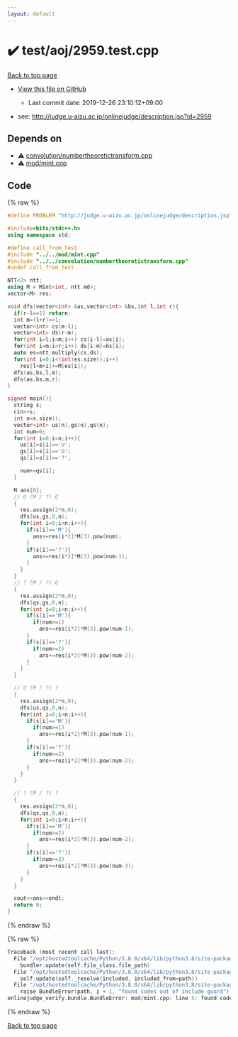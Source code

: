 ```yaml
---
layout: default
---
```


<!-- mathjax config similar to math.stackexchange -->
<script type="text/javascript" async
  src="https://cdnjs.cloudflare.com/ajax/libs/mathjax/2.7.5/MathJax.js?config=TeX-MML-AM_CHTML">
</script>
<script type="text/x-mathjax-config">
  MathJax.Hub.Config({
    TeX: { equationNumbers: { autoNumber: "AMS" }},
    tex2jax: {
      inlineMath: [ ['$','$'] ],
      processEscapes: true
    },
    "HTML-CSS": { matchFontHeight: false },
    displayAlign: "left",
    displayIndent: "2em"
  });
</script>

<script type="text/javascript" src="https://cdnjs.cloudflare.com/ajax/libs/jquery/3.4.1/jquery.min.js"></script>
<script src="https://cdn.jsdelivr.net/npm/jquery-balloon-js@1.1.2/jquery.balloon.min.js" integrity="sha256-ZEYs9VrgAeNuPvs15E39OsyOJaIkXEEt10fzxJ20+2I=" crossorigin="anonymous"></script>
<script type="text/javascript" src="../../../assets/js/copy-button.js"></script>
<link rel="stylesheet" href="../../../assets/css/copy-button.css" />


# :heavy_check_mark: test/aoj/2959.test.cpp

<a href="../../../index.html">Back to top page</a>

* <a href="{{ site.github.repository_url }}/blob/master/test/aoj/2959.test.cpp">View this file on GitHub</a>
    - Last commit date: 2019-12-26 23:10:12+09:00


* see: <a href="http://judge.u-aizu.ac.jp/onlinejudge/description.jsp?id=2959">http://judge.u-aizu.ac.jp/onlinejudge/description.jsp?id=2959</a>


## Depends on

* :warning: <a href="../../../library/convolution/numbertheoretictransform.cpp.html">convolution/numbertheoretictransform.cpp</a>
* :warning: <a href="../../../library/mod/mint.cpp.html">mod/mint.cpp</a>


## Code

<a id="unbundled"></a>
{% raw %}
```cpp
#define PROBLEM "http://judge.u-aizu.ac.jp/onlinejudge/description.jsp?id=2959"

#include<bits/stdc++.h>
using namespace std;

#define call_from_test
#include "../../mod/mint.cpp"
#include "../../convolution/numbertheoretictransform.cpp"
#undef call_from_test

NTT<2> ntt;
using M = Mint<int, ntt.md>;
vector<M> res;

void dfs(vector<int> &as,vector<int> &bs,int l,int r){
  if(r-l==1) return;
  int m=(l+r)>>1;
  vector<int> cs(m-l);
  vector<int> ds(r-m);
  for(int i=l;i<m;i++) cs[i-l]=as[i];
  for(int i=m;i<r;i++) ds[i-m]=bs[i];
  auto es=ntt.multiply(cs,ds);
  for(int i=0;i<(int)es.size();i++)
    res[l+m+i]+=M(es[i]);
  dfs(as,bs,l,m);
  dfs(as,bs,m,r);
}

signed main(){
  string s;
  cin>>s;
  int n=s.size();
  vector<int> us(n),gs(n),qs(n);
  int num=0;
  for(int i=0;i<n;i++){
    us[i]=s[i]=='U';
    gs[i]=s[i]=='G';
    qs[i]=s[i]=='?';

    num+=qs[i];
  }

  M ans{0};
  // U (M / ?) G
  {
    res.assign(2*n,0);
    dfs(us,gs,0,n);
    for(int i=0;i<n;i++){
      if(s[i]=='M'){
        ans+=res[i*2]*M(3).pow(num);
      }
      if(s[i]=='?'){
        ans+=res[i*2]*M(3).pow(num-1);
      }
    }
  }
  // ? (M / ?) G
  {
    res.assign(2*n,0);
    dfs(qs,gs,0,n);
    for(int i=0;i<n;i++){
      if(s[i]=='M'){
        if(num>=1)
          ans+=res[i*2]*M(3).pow(num-1);
      }
      if(s[i]=='?'){
        if(num>=2)
          ans+=res[i*2]*M(3).pow(num-2);
      }
    }
  }

  // U (M / ?) ?
  {
    res.assign(2*n,0);
    dfs(us,qs,0,n);
    for(int i=0;i<n;i++){
      if(s[i]=='M'){
        if(num>=1)
          ans+=res[i*2]*M(3).pow(num-1);
      }
      if(s[i]=='?'){
        if(num>=2)
          ans+=res[i*2]*M(3).pow(num-2);
      }
    }
  }

  // ? (M / ?) ?
  {
    res.assign(2*n,0);
    dfs(qs,qs,0,n);
    for(int i=0;i<n;i++){
      if(s[i]=='M'){
        if(num>=2)
          ans+=res[i*2]*M(3).pow(num-2);
      }
      if(s[i]=='?'){
        if(num>=3)
          ans+=res[i*2]*M(3).pow(num-3);
      }
    }
  }

  cout<<ans<<endl;
  return 0;
}

```
{% endraw %}

<a id="bundled"></a>
{% raw %}
```cpp
Traceback (most recent call last):
  File "/opt/hostedtoolcache/Python/3.8.0/x64/lib/python3.8/site-packages/onlinejudge_verify/docs.py", line 328, in write_contents
    bundler.update(self.file_class.file_path)
  File "/opt/hostedtoolcache/Python/3.8.0/x64/lib/python3.8/site-packages/onlinejudge_verify/bundle.py", line 154, in update
    self.update(self._resolve(included, included_from=path))
  File "/opt/hostedtoolcache/Python/3.8.0/x64/lib/python3.8/site-packages/onlinejudge_verify/bundle.py", line 123, in update
    raise BundleError(path, i + 1, "found codes out of include guard")
onlinejudge_verify.bundle.BundleError: mod/mint.cpp: line 5: found codes out of include guard

```
{% endraw %}

<a href="../../../index.html">Back to top page</a>

